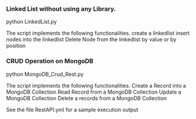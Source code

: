 
### Linked List without using any Library.

python LinkedList.py

The script implements the following functionalities.
		create a linkedlist
		insert nodes into the linkedlist
		Delete Node from the linkedlist by value or by position



### CRUD Operation on MongoDB

python MongoDB_Crud_Rest.py

The script implements the following functionalities.
		Create a Record into a MongoDB Collection
		Read Record from a MongoDB Collection
		Update a MongoDB Collection
		Delete a records from a MongoDB Collection

See the file RestAPI.yml for a sample execution output
	